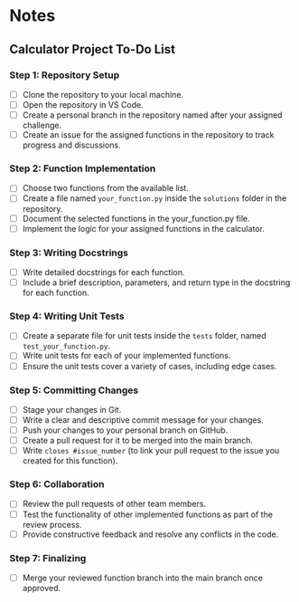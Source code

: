 # Notes

## Calculator Project To-Do List  

### Step 1: Repository Setup  

- [ ] Clone the repository to your local machine.  
- [ ] Open the repository in VS Code.  
- [ ] Create a personal branch in the repository named after your assigned challenge.
- [ ] Create an issue for the assigned functions in the repository to track
progress and discussions.

### Step 2: Function Implementation  

- [ ] Choose two functions from the available list.  
- [ ] Create a file named `your_function.py` inside the `solutions` folder in the
repository.
- [ ] Document the selected functions in the your_function.py file.  
- [ ] Implement the logic for your assigned functions in the calculator.  

### Step 3: Writing Docstrings

- [ ] Write detailed docstrings for each function.  
- [ ] Include a brief description, parameters, and return type in the docstring
for each function.  

### Step 4: Writing Unit Tests  

- [ ] Create a separate file for unit tests inside the `tests` folder,
named `test_your_function.py`.  
- [ ] Write unit tests for each of your implemented functions.  
- [ ] Ensure the unit tests cover a variety of cases, including edge cases.  

### Step 5: Committing Changes  

- [ ] Stage your changes in Git.  
- [ ] Write a clear and descriptive commit message for your changes.  
- [ ] Push your changes to your personal branch on GitHub.  
- [ ] Create a pull request for it to be merged into the main branch.  
- [ ] Write `closes #issue_number` (to link your pull request to the issue you
created for this function).

### Step 6: Collaboration  

- [ ] Review the pull requests of other team members.  
- [ ] Test the functionality of other implemented functions as part of the
review process.  
- [ ] Provide constructive feedback and resolve any conflicts in the code.  

### Step 7: Finalizing  

- [ ] Merge your reviewed function branch into the main branch once approved.
